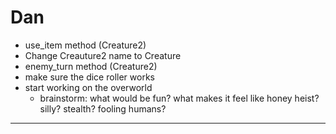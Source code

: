# Dan
- use_item method (Creature2)
- Change Creauture2 name to Creature
- enemy_turn method (Creature2)
- make sure the dice roller works
- start working on the overworld
	- brainstorm: 
		what would be fun?
		what makes it feel like honey heist?
			silly?
			stealth?
			fooling humans?
---